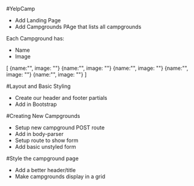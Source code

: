 #YelpCamp

* Add Landing Page
* Add Campgrounds PAge that lists all campgrounds
 
Each Campground has:
* Name
* Image
 
[
 {name:"", image: ""}
 {name:"", image: ""}
 {name:"", image: ""}
 {name:"", image: ""}
 {name:"", image: ""}
]

#Layout and Basic Styling
* Create our header and footer partials
* Add in Bootstrap
 
#Creating New Campgrounds
* Setup new campground POST route
* Add in body-parser
* Setup route to show form
* Add basic unstyled form

#Style the campground page
* Add a better header/title
* Make campgrounds display in a grid

